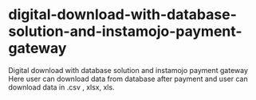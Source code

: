 # digital-download-with-database-solution-and-instamojo-payment-gateway

Digital download with database solution and instamojo payment  gateway 
Here user can download data from database after payment 
and user can download data in .csv , xlsx, xls. 
